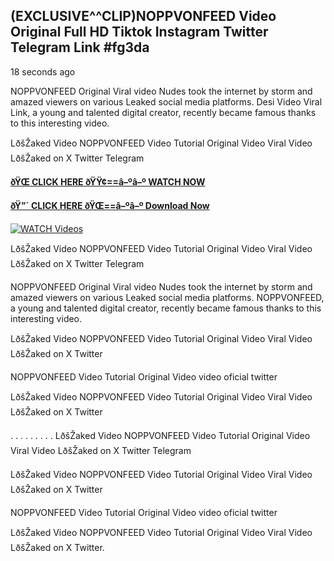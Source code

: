 ## (EXCLUSIVE^^CLIP)NOPPVONFEED Video Original Full HD Tiktok Instagram Twitter Telegram Link #fg3da

18 seconds ago

NOPPVONFEED Original Viral video Nudes took the internet by storm and amazed viewers on various Leaked social media platforms. Desi Video Viral Link, a young and talented digital creator, recently became famous thanks to this interesting video.

LðšŽaked Video NOPPVONFEED Video Tutorial Original Video Viral Video LðšŽaked on X Twitter Telegram

**[ðŸŒ CLICK HERE ðŸŸ¢==â–ºâ–º WATCH NOW](https://clips-mediaa.blogspot.com/2025/02/video-viral-download.html)**

**[ðŸ”´ CLICK HERE ðŸŒ==â–ºâ–º Download Now](https://clips-mediaa.blogspot.com/2025/02/video-viral-download.html)**

[![WATCH Videos](https://i.imgur.com/dJHk4Zq.gif)](https://clips-mediaa.blogspot.com/2025/02/video-viral-download.html)

LðšŽaked Video NOPPVONFEED Video Tutorial Original Video Viral Video LðšŽaked on X Twitter Telegram

NOPPVONFEED Original Viral video Nudes took the internet by storm and amazed viewers on various Leaked social media platforms. NOPPVONFEED, a young and talented digital creator, recently became famous thanks to this interesting video.

LðšŽaked Video NOPPVONFEED Video Tutorial Original Video Viral Video LðšŽaked on X Twitter

NOPPVONFEED Video Tutorial Original Video video oficial twitter

LðšŽaked Video NOPPVONFEED Video Tutorial Original Video Viral Video LðšŽaked on X Twitter

. . . . . . . . . LðšŽaked Video NOPPVONFEED Video Tutorial Original Video Viral Video LðšŽaked on X Twitter Telegram

LðšŽaked Video NOPPVONFEED Video Tutorial Original Video Viral Video LðšŽaked on X Twitter

NOPPVONFEED Video Tutorial Original Video video oficial twitter

LðšŽaked Video NOPPVONFEED Video Tutorial Original Video Viral Video LðšŽaked on X Twitter.